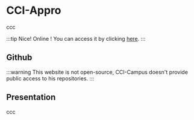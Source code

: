 # CCI-Appro <Badge type="tip" text="v3.0.0" />

ccc

:::tip Nice!
Online ! You can access it by clicking [here](https://cciappro.alexishenry.eu).
:::

## Github

:::warning
This website is not open-source, CCI-Campus doesn't provide public access to his repositories.
::: 

## Presentation

ccc